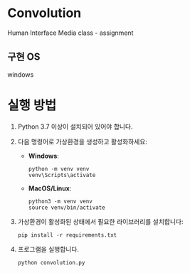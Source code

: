 # Convolution
Human Interface Media class - assignment

## 구현 OS
windows

# 실행 방법

1. Python 3.7 이상이 설치되어 있어야 합니다.

2. 다음 명령어로 가상환경을 생성하고 활성화하세요:
   - **Windows**:
     ```
     python -m venv venv
     venv\Scripts\activate
     ```
   - **MacOS/Linux**:
     ```
     python3 -m venv venv
     source venv/bin/activate
     ```

3. 가상환경이 활성화된 상태에서 필요한 라이브러리를 설치합니다:
   ```
   pip install -r requirements.txt
   ```
4. 프로그램을 실행합니다.
   ```
   python convolution.py
   ```

